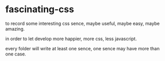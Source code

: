 # fascinating-css

to record some interesting css sence, maybe useful, maybe easy, maybe amazing.

in order to let develop more happier, more css, less javascript.

every folder will write at least one sence, one sence may have more than one case.
